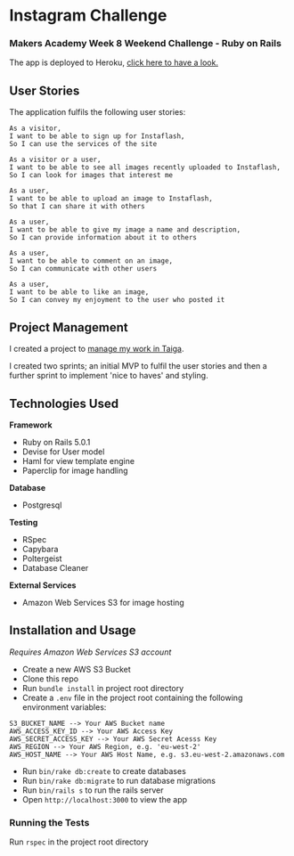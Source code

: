 Instagram Challenge
===================

### Makers Academy Week 8 Weekend Challenge - Ruby on Rails

The app is deployed to Heroku, [click here to have a look.](http://rkclark-instaflash.herokuapp.com/)

## User Stories

The application fulfils the following user stories:

```
As a visitor,
I want to be able to sign up for Instaflash,
So I can use the services of the site
```

```
As a visitor or a user,
I want to be able to see all images recently uploaded to Instaflash,
So I can look for images that interest me
```

```
As a user,
I want to be able to upload an image to Instaflash,
So that I can share it with others
```

```
As a user,
I want to be able to give my image a name and description,
So I can provide information about it to others
```

```
As a user,
I want to be able to comment on an image,
So I can communicate with other users
```

```
As a user,
I want to be able to like an image,
So I can convey my enjoyment to the user who posted it
```

## Project Management

I created a project to [manage my work in Taiga](https://tree.taiga.io/project/rkclark-instaflash/).

I created two sprints; an initial MVP to fulfil the user stories and then a further sprint to implement 'nice to haves' and styling.

## Technologies Used

**Framework**

- Ruby on Rails 5.0.1
- Devise for User model
- Haml for view template engine
- Paperclip for image handling

**Database**

- Postgresql

**Testing**
- RSpec
- Capybara
- Poltergeist
- Database Cleaner

**External Services**
- Amazon Web Services S3 for image hosting

## Installation and Usage

*Requires Amazon Web Services S3 account*

- Create a new AWS S3 Bucket
- Clone this repo
- Run `bundle install` in project root directory
- Create a `.env` file in the project root containing the following environment variables:
```
S3_BUCKET_NAME --> Your AWS Bucket name
AWS_ACCESS_KEY_ID --> Your AWS Access Key
AWS_SECRET_ACCESS_KEY --> Your AWS Secret Acesss Key
AWS_REGION --> Your AWS Region, e.g. 'eu-west-2'
AWS_HOST_NAME --> Your AWS Host Name, e.g. s3.eu-west-2.amazonaws.com
```
- Run `bin/rake db:create` to create databases
- Run `bin/rake db:migrate` to run database migrations
- Run `bin/rails s` to run the rails server
- Open `http://localhost:3000` to view the app

### Running the Tests

Run `rspec` in the project root directory

